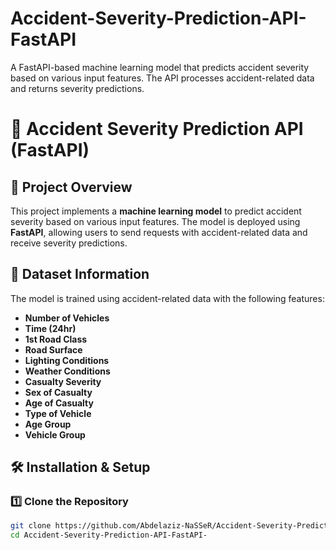 # Accident-Severity-Prediction-API-FastAPI

A FastAPI-based machine learning model that predicts accident severity based on various input features. The API processes accident-related data and returns severity predictions.

# 🚗 Accident Severity Prediction API (FastAPI)

## 📌 Project Overview
This project implements a **machine learning model** to predict accident severity based on various input features. The model is deployed using **FastAPI**, allowing users to send requests with accident-related data and receive severity predictions.

## 📂 Dataset Information
The model is trained using accident-related data with the following features:
- **Number of Vehicles**
- **Time (24hr)**
- **1st Road Class**
- **Road Surface**
- **Lighting Conditions**
- **Weather Conditions**
- **Casualty Severity**
- **Sex of Casualty**
- **Age of Casualty**
- **Type of Vehicle**
- **Age Group**
- **Vehicle Group**

## 🛠️ Installation & Setup

### **1️⃣ Clone the Repository**
```bash
git clone https://github.com/Abdelaziz-NaSSeR/Accident-Severity-Prediction-API-FastAPI-.git
cd Accident-Severity-Prediction-API-FastAPI-
